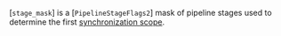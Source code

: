 [`stage_mask`] is a [`PipelineStageFlags2`] mask of pipeline stages
used to determine the first [synchronization scope](https://www.khronos.org/registry/vulkan/specs/1.3-extensions/html/vkspec.html#synchronization-dependencies-scopes).